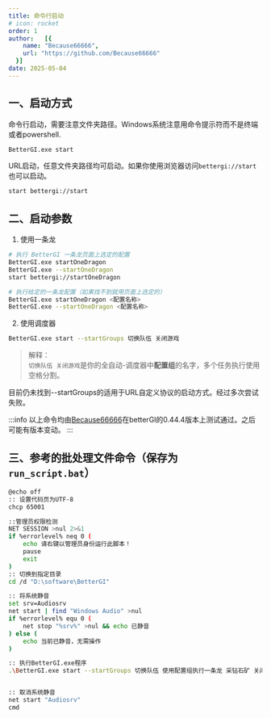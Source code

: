 ```yaml
---
title: 命令行启动
# icon: rocket
order: 1
author:   [{
    name: "Because66666",
    url: "https://github.com/Because66666"
  }]
date: 2025-05-04
---
```


## 一、启动方式
命令行启动，需要注意文件夹路径。Windows系统注意用命令提示符而不是终端或者powershell.

```bash
BetterGI.exe start
```

URL启动，任意文件夹路径均可启动。如果你使用浏览器访问`bettergi://start`也可以启动。
```bash
start bettergi://start
```

## 二、启动参数
1. 使用一条龙

```bash
# 执行 BetterGI 一条龙页面上选定的配置
BetterGI.exe startOneDragon
BetterGI.exe --startOneDragon
start bettergi://startOneDragon

# 执行给定的一条龙配置（如果找不到就用页面上选定的）
BetterGI.exe startOneDragon <配置名称>
BetterGI.exe --startOneDragon <配置名称>
```

2. 使用调度器
```bash
BetterGI.exe start --startGroups 切换队伍 关闭游戏
```
>解释：<br>
`切换队伍 关闭游戏`是你的全自动-调度器中**配置组**的名字，多个任务执行使用空格分割。

目前仍未找到--startGroups的适用于URL自定义协议的启动方式。经过多次尝试失败。

:::info
以上命令均由[Because66666](https://github.com/Because66666)在betterGI的0.44.4版本上测试通过。之后可能有版本变动。
:::

## 三、参考的批处理文件命令（保存为`run_script.bat`）

```bash
@echo off
:: 设置代码页为UTF-8
chcp 65001

::管理员权限检测
NET SESSION >nul 2>&1
if %errorlevel% neq 0 (
    echo 请右键以管理员身份运行此脚本！
    pause
    exit
)
:: 切换到指定目录
cd /d "D:\software\BetterGI"

:: 将系统静音
set srv=Audiosrv
net start | find "Windows Audio" >nul
if %errorlevel% equ 0 (
    net stop "%srv%" >nul && echo 已静音
) else (
    echo 当前已静音，无需操作
)

:: 执行BetterGI.exe程序
.\BetterGI.exe start --startGroups 切换队伍 使用配置组执行一条龙 采钻石矿 关闭游戏


:: 取消系统静音
net start "Audiosrv"
cmd
```
